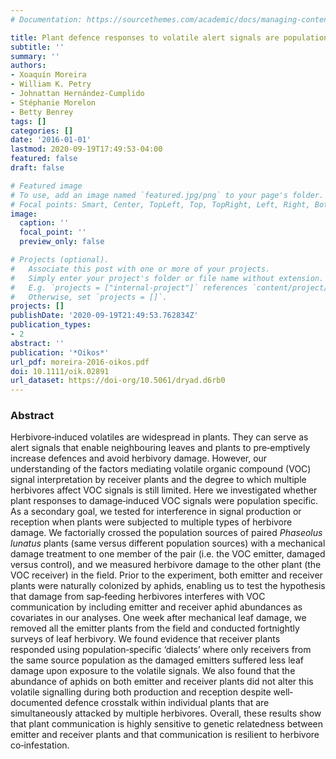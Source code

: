 ```yaml
---
# Documentation: https://sourcethemes.com/academic/docs/managing-content/

title: Plant defence responses to volatile alert signals are population-specific
subtitle: ''
summary: ''
authors:
- Xoaquín Moreira
- William K. Petry
- Johnattan Hernández-Cumplido
- Stéphanie Morelon
- Betty Benrey
tags: []
categories: []
date: '2016-01-01'
lastmod: 2020-09-19T17:49:53-04:00
featured: false
draft: false

# Featured image
# To use, add an image named `featured.jpg/png` to your page's folder.
# Focal points: Smart, Center, TopLeft, Top, TopRight, Left, Right, BottomLeft, Bottom, BottomRight.
image:
  caption: ''
  focal_point: ''
  preview_only: false

# Projects (optional).
#   Associate this post with one or more of your projects.
#   Simply enter your project's folder or file name without extension.
#   E.g. `projects = ["internal-project"]` references `content/project/deep-learning/index.md`.
#   Otherwise, set `projects = []`.
projects: []
publishDate: '2020-09-19T21:49:53.762834Z'
publication_types:
- 2
abstract: ''
publication: '*Oikos*'
url_pdf: moreira-2016-oikos.pdf
doi: 10.1111/oik.02891
url_dataset: https://doi-org/10.5061/dryad.d6rb0
---
```

### Abstract
Herbivore‐induced volatiles are widespread in plants. They can serve as alert signals that enable neighbouring leaves and plants to pre‐emptively increase defences and avoid herbivory damage. However, our understanding of the factors mediating volatile organic compound (VOC) signal interpretation by receiver plants and the degree to which multiple herbivores affect VOC signals is still limited. Here we investigated whether plant responses to damage‐induced VOC signals were population specific. As a secondary goal, we tested for interference in signal production or reception when plants were subjected to multiple types of herbivore damage. We factorially crossed the population sources of paired *Phaseolus lunatus* plants (same versus different population sources) with a mechanical damage treatment to one member of the pair (i.e. the VOC emitter, damaged versus control), and we measured herbivore damage to the other plant (the VOC receiver) in the field. Prior to the experiment, both emitter and receiver plants were naturally colonized by aphids, enabling us to test the hypothesis that damage from sap‐feeding herbivores interferes with VOC communication by including emitter and receiver aphid abundances as covariates in our analyses. One week after mechanical leaf damage, we removed all the emitter plants from the field and conducted fortnightly surveys of leaf herbivory. We found evidence that receiver plants responded using population‐specific ‘dialects’ where only receivers from the same source population as the damaged emitters suffered less leaf damage upon exposure to the volatile signals. We also found that the abundance of aphids on both emitter and receiver plants did not alter this volatile signalling during both production and reception despite well‐documented defence crosstalk within individual plants that are simultaneously attacked by multiple herbivores. Overall, these results show that plant communication is highly sensitive to genetic relatedness between emitter and receiver plants and that communication is resilient to herbivore co‐infestation.
